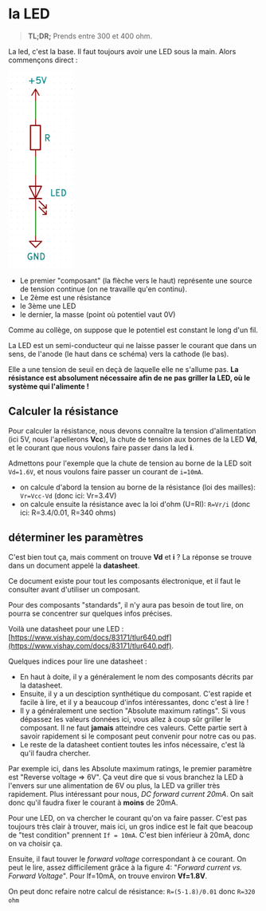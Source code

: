# la LED

> **TL;DR;** Prends entre 300 et 400 ohm.

La led, c'est la base. Il faut toujours avoir une LED sous la main. Alors commençons direct :

![](../images/led_base.png "la base")

- Le premier "composant" (la flèche vers le haut) représente une source de tension continue (on ne travaille qu'en continu).
- Le 2ème est une résistance
- le 3ème une LED
- le dernier, la masse (point où potentiel vaut 0V)

Comme au collège, on suppose que le potentiel est constant le long d'un fil.

La LED est un semi-conducteur qui ne laisse passer le courant que dans un sens, de l'anode (le haut dans ce schéma) vers la cathode (le bas).

Elle a une tension de seuil en deçà de laquelle elle ne s'allume pas. __La résistance est absolument nécessaire afin de ne pas griller la LED, où le système qui l'alimente !__

## Calculer la résistance

Pour calculer la résistance, nous devons connaître la tension d'alimentation (ici 5V, nous l'apellerons __Vcc__), la chute de tension aux bornes de la LED __Vd__, et le courant que nous voulons faire passer dans la led __i__.

Admettons pour l'exemple que la chute de tension au borne de la LED soit `Vd=1.6V`, et nous voulons faire passer un courant de `i=10mA`.

- on calcule d'abord la tension au borne de la résistance (loi des mailles): `Vr=Vcc-Vd` (donc ici: Vr=3.4V)
- on calcule ensuite la résistance avec la loi d'ohm (U=RI): `R=Vr/i` (donc ici: R=3.4/0.01, R=340 ohms)

## déterminer les paramètres

C'est bien tout ça, mais comment on trouve __Vd__ et __i__ ? La réponse se trouve dans un document appelé la __datasheet__.

Ce document existe pour tout les composants électronique, et il faut le consulter avant d'utiliser un composant.

Pour des composants "standards", il n'y aura pas besoin de tout lire, on pourra se concentrer sur quelques infos précises.

Voilà une datasheet pour une LED : [https://www.vishay.com/docs/83171/tlur640.pdf](https://www.vishay.com/docs/83171/tlur640.pdf).

Quelques indices pour lire une datasheet :

- En haut à doite, il y a généralement le nom des composants décrits par la datasheet.
- Ensuite, il y a un desciption synthétique du composant. C'est rapide et facile à lire, et il y a beaucoup d'infos intéressantes, donc c'est à lire !
- Il y a généralement une section "Absolute maximum ratings". Si vous dépassez les valeurs données ici, vous allez à coup sûr griller le composant. Il ne faut __jamais__ atteindre ces valeurs. Cette partie sert à savoir rapidement si le composant peut convenir pour notre cas ou pas.
- Le reste de la datasheet contient toutes les infos nécessaire, c'est là qu'il faudra chercher.


Par exemple ici, dans les Absolute maximum ratings, le premier paramètre est "Reverse voltage => 6V". Ça veut dire que si vous branchez la LED à l'envers sur une alimentation de 6V ou plus, la LED va griller très rapidement.
Plus intéressant pour nous, _DC forward current 20mA_. On sait donc qu'il faudra fixer le courant à __moins__ de 20mA.

Pour une LED, on va chercher le courant qu'on va faire passer. C'est pas toujours très clair à trouver, mais ici, un gros indice est le fait que beacoup de "test condition" prennent `If = 10mA`. C'est bien inférieur à 20mA, donc on va choisir ça.

Ensuite, il faut touver le _forward voltage_ correspondant à ce courant. On peut le lire, assez difficilement grâce à la figure 4: "_Forward current vs. Forward Voltage_". Pour If=10mA, on trouve environ __Vf=1.8V__.

On peut donc refaire notre calcul de résistance: `R=(5-1.8)/0.01` donc `R=320 ohm`


